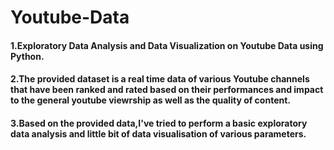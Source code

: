 # Youtube-Data
#### 1.Exploratory Data Analysis and Data Visualization on Youtube Data using Python.
#### 2.The provided dataset is a real time data of various Youtube channels that have been ranked and rated based on their performances and impact to the general youtube viewrship as well as the quality of content.
#### 3.Based on the provided data,I've tried to perform a basic exploratory data analysis and little bit of data visualisation of various parameters.
